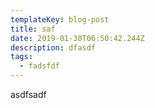 ```yaml
---
templateKey: blog-post
title: saf
date: 2019-01-30T06:50:42.244Z
description: dfasdf
tags:
  - fadsfdf
---
```

asdfsadf

